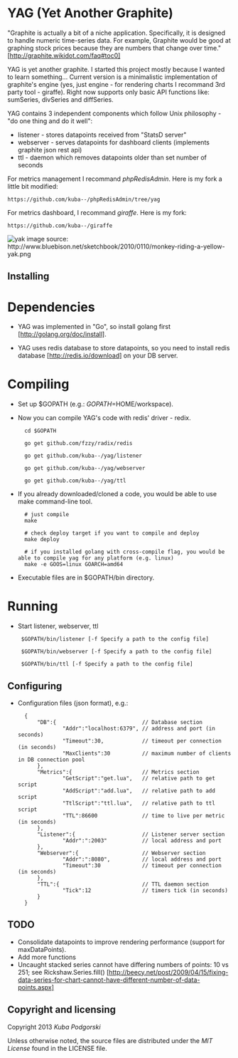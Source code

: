 YAG (Yet Another Graphite)
==========================

"Graphite is actually a bit of a niche application. Specifically, it is designed to handle numeric time-series data. For example, Graphite would be good at graphing stock prices because they are numbers that change over time."
[http://graphite.wikidot.com/faq#toc0]

YAG is yet another graphite. I started this project mostly because I wanted to learn something...
Current version is a minimalistic implementation of graphite's engine (yes, just engine - for rendering charts I recommand 3rd party tool - giraffe).
Right now supports only basic API functions like: sumSeries, divSeries and diffSeries.

YAG contains 3 independent components which follow Unix philosophy - "do one thing and do it well":
* listener - stores datapoints received from "StatsD server"
* webserver - serves datapoints for dashboard clients (implements graphite json rest api)
* ttl - daemon which removes datapoints older than set number of seconds

For metrics management I recommand *phpRedisAdmin*. Here is my fork a little bit modified:

	https://github.com/kuba--/phpRedisAdmin/tree/yag


For metrics dashboard, I recommand *giraffe*. Here is my fork:

	https://github.com/kuba--/giraffe


<img alt="yak" src="http://www.bluebison.net/sketchbook/2010/0110/monkey-riding-a-yellow-yak.png" />
image source: http://www.bluebison.net/sketchbook/2010/0110/monkey-riding-a-yellow-yak.png


## Installing

# Dependencies
	
- YAG was implemented in "Go", so install golang first [http://golang.org/doc/install].

- YAG uses redis database to store datapoints, so you need to install redis database [http://redis.io/download] on your DB server. 

# Compiling
	
- Set up $GOPATH (e.g.: $GOPATH=$HOME/workspace).
	
- Now you can compile YAG's code with redis' driver - redix. 

		cd $GOPATH

		go get github.com/fzzy/radix/redis

		go get github.com/kuba--/yag/listener
	
		go get github.com/kuba--/yag/webserver
	
		go get github.com/kuba--/yag/ttl
		

- If you already downloaded/cloned a code, you would be able to use make command-line tool.
		
		# just compile
		make

		# check deploy target if you want to compile and deploy
		make deploy
		
		# if you installed golang with cross-compile flag, you would be able to compile yag for any platform (e.g. linux)
		make -e GOOS=linux GOARCH=amd64 
		
		
	

- Executable files are in $GOPATH/bin directory.

# Running

-  Start listener, webserver, ttl

		$GOPATH/bin/listener [-f Specify a path to the config file]
	
		$GOPATH/bin/webserver [-f Specify a path to the config file]
	
		$GOPATH/bin/ttl [-f Specify a path to the config file]



## Configuring

- Configuration files (json format), e.g.:

		{
	  		"DB":{                           // Database section
	    			"Addr":"localhost:6379", // address and port (in seconds)
	    			"Timeout":30,            // timeout per connection (in seconds)
	    			"MaxClients":30          // maximum number of clients in DB connection pool
	  		},
	  		"Metrics":{                      // Metrics section
	  				"GetScript":"get.lua",   // relative path to get script
					"AddScript":"add.lua",   // relative path to add script					
					"TtlScript":"ttl.lua",   // relative path to ttl script
	    			"TTL":86600              // time to live per metric (in seconds)
	  		},
	  		"Listener":{                     // Listener server section 
	    			"Addr":":2003"           // local address and port
	  		},
	  		"Webserver":{                    // Webserver section
	    			"Addr":":8080",          // local address and port
	    			"Timeout":30             // timeout per connection (in seconds)
	  		},
	  		"TTL":{                          // TTL daemon section
	    			"Tick":12                // timers tick (in seconds)
	  		}
		}
 

## TODO
* Consolidate datapoints to improve rendering performance (support for maxDataPoints).
* Add more functions
* Uncaught stacked series cannot have differing numbers of points: 10 vs 251; see Rickshaw.Series.fill() 
[http://beecy.net/post/2009/04/15/fixing-data-series-for-chart-cannot-have-different-number-of-data-points.aspx]


 
## Copyright and licensing

Copyright 2013 *Kuba Podgorski*

Unless otherwise noted, the source files are distributed under the 
*MIT License* found in the LICENSE file.
